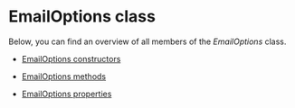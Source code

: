 # EmailOptions class

Below, you can find an overview of all members of the *EmailOptions* class.

- [EmailOptions constructors](EmailOptions_constructors.md)

- [EmailOptions methods](EmailOptions_methods.md)

- [EmailOptions properties](EmailOptions_properties.md)

